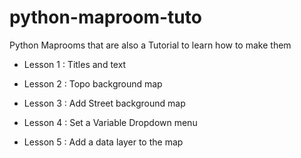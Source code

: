 # python-maproom-tuto
Python Maprooms that are also a Tutorial to learn how to make them

* Lesson 1 : Titles and text

* Lesson 2 : Topo background map

* Lesson 3 : Add Street background map

* Lesson 4 : Set a Variable Dropdown menu

* Lesson 5 : Add a data layer to the map